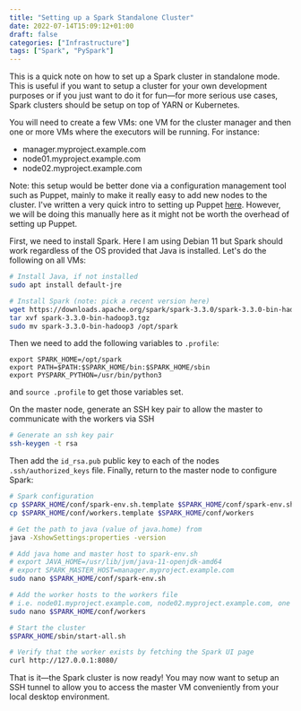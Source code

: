 ```yaml
---
title: "Setting up a Spark Standalone Cluster"
date: 2022-07-14T15:09:12+01:00
draft: false
categories: ["Infrastructure"]
tags: ["Spark", "PySpark"]
---
```


This is a quick note on how to set up a Spark cluster in standalone mode. This
is useful if you want to setup a cluster for your own development purposes or
if you just want to do it for fun—for more serious use cases, Spark clusters
should be setup on top of YARN or Kubernetes.

You will need to create a few VMs: one VM for the cluster manager and then
one or more VMs where the executors will be running. For instance:

- manager.myproject.example.com
- node01.myproject.example.com
- node02.myproject.example.com

Note: this setup would be better done via a configuration management tool such
as Puppet, mainly to make it really easy to add new nodes to the cluster. I've
written a very quick intro to setting up Puppet
[here](https://nrgoncalves.github.io/posts/puppetserver/). However, we will be
doing this manually here as it might not be worth the overhead of setting up
Puppet.

First, we need to install Spark. Here I am using Debian 11 but Spark should work
regardless of the OS provided that Java is installed. Let's do the following on
all VMs:

```bash
# Install Java, if not installed
sudo apt install default-jre

# Install Spark (note: pick a recent version here)
wget https://downloads.apache.org/spark/spark-3.3.0/spark-3.3.0-bin-hadoop3.tgz
tar xvf spark-3.3.0-bin-hadoop3.tgz
sudo mv spark-3.3.0-bin-hadoop3 /opt/spark
```

Then we need to add the following variables to `.profile`:

```
export SPARK_HOME=/opt/spark
export PATH=$PATH:$SPARK_HOME/bin:$SPARK_HOME/sbin
export PYSPARK_PYTHON=/usr/bin/python3
```

and `source .profile` to get those variables set.

On the master node, generate an SSH key pair to allow the master to communicate
with the workers via SSH

```bash
# Generate an ssh key pair
ssh-keygen -t rsa
```

Then add the `id_rsa.pub` public key to each of the nodes `.ssh/authorized_keys`
file. Finally, return to the master node to configure Spark:

```bash
# Spark configuration
cp $SPARK_HOME/conf/spark-env.sh.template $SPARK_HOME/conf/spark-env.sh
cp $SPARK_HOME/conf/workers.template $SPARK_HOME/conf/workers

# Get the path to java (value of java.home) from
java -XshowSettings:properties -version

# Add java home and master host to spark-env.sh
# export JAVA_HOME=/usr/lib/jvm/java-11-openjdk-amd64
# export SPARK_MASTER_HOST=manager.myproject.example.com
sudo nano $SPARK_HOME/conf/spark-env.sh

# Add the worker hosts to the workers file
# i.e. node01.myproject.example.com, node02.myproject.example.com, one in each line
sudo nano $SPARK_HOME/conf/workers

# Start the cluster
$SPARK_HOME/sbin/start-all.sh

# Verify that the worker exists by fetching the Spark UI page
curl http://127.0.0.1:8080/
```

That is it—the Spark cluster is now ready! You may now want to setup an SSH
tunnel to allow you to access the master VM conveniently from your local desktop
environment.
